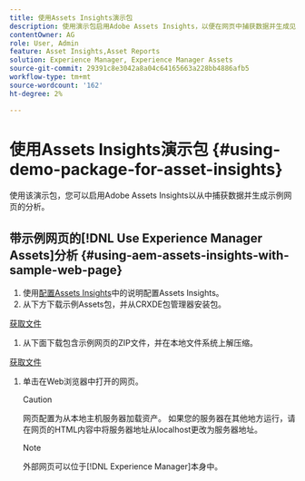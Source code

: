 ```yaml
---
title: 使用Assets Insights演示包
description: 使用演示包启用Adobe Assets Insights，以便在网页中捕获数据并生成见解。
contentOwner: AG
role: User, Admin
feature: Asset Insights,Asset Reports
solution: Experience Manager, Experience Manager Assets
source-git-commit: 29391c8e3042a8a04c64165663a228bb4886afb5
workflow-type: tm+mt
source-wordcount: '162'
ht-degree: 2%

---
```


# 使用Assets Insights演示包 {#using-demo-package-for-asset-insights}

使用该演示包，您可以启用Adobe Assets Insights以从中捕获数据并生成示例网页的分析。

## 带示例网页的[!DNL Use Experience Manager Assets]分析  {#using-aem-assets-insights-with-sample-web-page}

1. 使用[配置Assets Insights](configure-asset-insights.md)中的说明配置Assets Insights。
1. 从下方下载示例Assets包，并从CRXDE包管理器安装包。

[获取文件](assets/insightsdemo.zip)

1. 从下面下载包含示例网页的ZIP文件，并在本地文件系统上解压缩。

[获取文件](assets/demosite.zip)

1. 单击在Web浏览器中打开的网页。

   >[!CAUTION]
   >
   >网页配置为从本地主机服务器加载资产。 如果您的服务器在其他地方运行，请在网页的HTML内容中将服务器地址从localhost更改为服务器地址。

   >[!NOTE]
   >
   >外部网页可以位于[!DNL Experience Manager]本身中。
